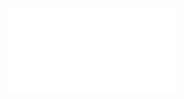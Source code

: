 ![](/Notatki/Semestr%203/Podstawy%20przetwarzania%20sygnałów/Wykłady/Wykład%2011/rozpoznawanie.pdf)
